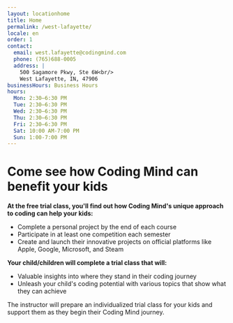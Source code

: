 ```yaml
---
layout: locationhome
title: Home
permalink: /west-lafayette/
locale: en
order: 1
contact:
  email: west.lafayette@codingmind.com
  phone: (765)688-0005
  address: |
    500 Sagamore Pkwy, Ste 6W<br/>  
    West Lafayette, IN, 47906
businessHours: Business Hours
hours: 
  Mon: 2:30–6:30 PM
  Tue: 2:30–6:30 PM
  Wed: 2:30–6:30 PM
  Thu: 2:30–6:30 PM
  Fri: 2:30–6:30 PM
  Sat: 10:00 AM-7:00 PM
  Sun: 1:00-7:00 PM
---
```


# Come see how Coding Mind can benefit your kids

**At the free trial class, you'll find out how Coding Mind's unique approach to coding can help your kids:**

- Complete a personal project by the end of each course
- Participate in at least one competition each semester
- Create and launch their innovative projects on official platforms like Apple, Google, Microsoft, and Steam

**Your child/children will complete a trial class that will:**

- Valuable insights into where they stand in their coding journey
- Unleash your child's coding potential with various topics that show what they can achieve

The instructor will prepare an individualized trial class for your kids and support them as they begin their Coding Mind journey.
